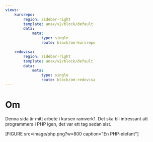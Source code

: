 ```yaml
---
views:
    kursrepo:
        region: sidebar-right
        template: anax/v2/block/default
        data:
            meta: 
                type: single
                route: block/om-kursrepo

    redovisa:
        region: sidebar-right
        template: anax/v2/block/default
        data:
            meta: 
                type: single
                route: block/om-redovisa
---
```

Om
=========================

Denna sida är mitt arbete i kursen ramverk1. Det ska bli intressant att programmera i PHP igen, det var ett tag sedan sist.

[FIGURE src=image/php.png?w=800 caption="En PHP-elefant"]
